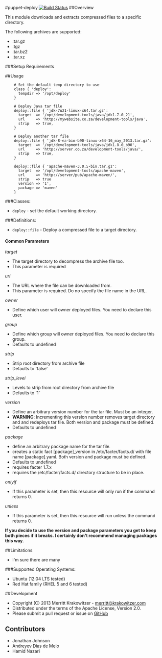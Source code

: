 #puppet-deploy
[![Build
Status](https://travis-ci.org/mkrakowitzer/puppet-deploy.svg)](https://travis-ci.org/mkrakowitzer/puppet-deploy)
##Overview

This module downloads and extracts compressed files to a specific directory.

The following archives are supported:

* .tar.gz
* .tgz
* .tar.bz2
* .tar.xz

###Setup Requirements

##Usage
```puppet
    # Set the default temp directory to use
    class { 'deploy':
      tempdir => '/opt/deploy'
    }

    # Deploy Java tar file
    deploy::file { 'jdk-7u21-linux-x64.tar.gz':
      target  => '/opt/development-tools/java/jdk1.7.0_21',
      url     => 'http://mywebsite.co.za/development-tools/java',
      strip   => true,
    }

    # Deploy another tar file
    deploy::file { 'jdk-8-ea-bin-b90-linux-x64-16_may_2013.tar.gz':
      target  => '/opt/development-tools/java/jdk1.8.0_b90',
      url     => 'http://server.co.za/development-tools/java/',
      strip   => true,
    }

    deploy::file { 'apache-maven-3.0.5-bin.tar.gz':
      target  => '/opt/development-tools/apache-maven',
      url     => 'http://server/pub/apache-maven/',
      strip   => true
      version => '1',
      package => 'maven'
    }
```
###Classes:
* `deploy` - set the default working directory.

###Definitions:
* `deploy::file` - Deploy a compressed file to a target directory.

#### Common Parameters

*target*

  * The target directory to decompress the archive file too.
  * This parameter is required

*url*

  * The URL where the file can be downloaded from.
  * This parameter is required. Do no specify the file name in the URL.

*owner*

  * Define which user will owner deployed files. You need to declare this user.

*group*

  * Define which group will owner deployed files. You need to declare this group.
  * Defaults to undefined

*strip*

  * Strip root directory from archive file
  * Defaults to 'false'

*strip_level*

  * Levels to strip from root directory from archive file
  * Defaults to '1'

*version*

   * Define an arbitrary version number for the tar file. Must be an integer.
   * **WARNING**: Incrementing this version number removes target directory and
   and redeploys tar file. Both version and package must be defined.
   * Defaults to undefined

*package*

   * define an arbitrary package name for the tar file.
   * creates a static fact [package]\_version in /etc/facter/facts.d/ with
   file name [package].yaml. Both version and package must be defined.
   * Defaults to undefined
   * requires facter 1.7.x
   * requires the /etc/facter/facts.d/ directory structure to be in place.

*onlyif*

   * If this parameter is set, then this resource will only run if the command
   returns 0.

*unless*

   * If this parameter is set, then this resource will run unless the command
   returns 0.

**If you decide to use the version and package parameters you get to keep both
pieces if it breaks. I certainly don't recommend managing packages this way.**

##Limitations
* I'm sure there are many

###Supported Operating Systems:

* Ubuntu (12.04 LTS tested)
* Red Hat family (RHEL 5 and 6 tested)

##Development

* Copyright (C) 2013 Merritt Krakowitzer - <merritt@krakowitzer.com>
* Distributed under the terms of the Apache License, Version 2.0.
* Please submit a pull request or issue on [GitHub](https://github.com/mkrakowitzer/puppet-deploy)

## Contributors
* Jonathan Johnson
* Andreyev Dias de Melo
* Hamid Nazari

